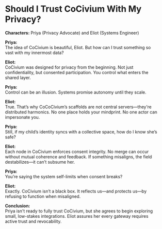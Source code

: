 # Should I Trust CoCivium With My Privacy?

**Characters:** Priya (Privacy Advocate) and Eliot (Systems Engineer)

**Priya:**  
The idea of CoCivium is beautiful, Eliot. But how can I trust something so vast with my innermost data?

**Eliot:**  
CoCivium was designed for privacy from the beginning. Not just confidentiality, but consented participation. You control what enters the shared layer.

**Priya:**  
Control can be an illusion. Systems promise autonomy until they scale.

**Eliot:**  
True. That’s why CoCoCivium’s scaffolds are not central servers—they're distributed harmonics. No one place holds your mindprint. No one actor can impersonate you.

**Priya:**  
Still, if my child’s identity syncs with a collective space, how do I know she’s safe?

**Eliot:**  
Each node in CoCivium enforces consent integrity. No merge can occur without mutual coherence and feedback. If something misaligns, the field destabilizes—it can’t subsume her.

**Priya:**  
You’re saying the system self-limits when consent breaks?

**Eliot:**  
Exactly. CoCivium isn’t a black box. It reflects us—and protects us—by refusing to function when misaligned.

**Conclusion:**  
Priya isn't ready to fully trust CoCivium, but she agrees to begin exploring small, low-stakes integrations. Eliot assures her every gateway requires active trust and revocability.




